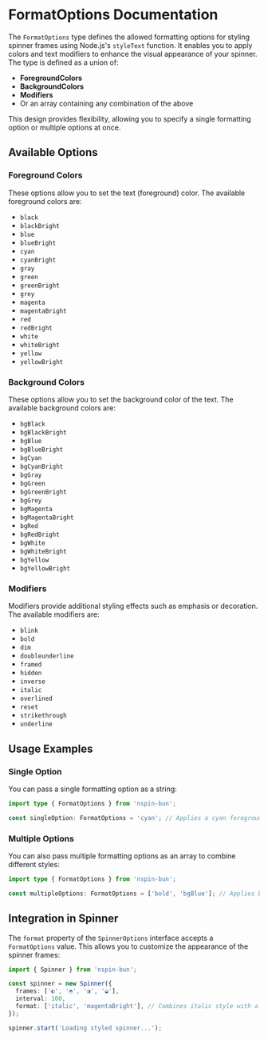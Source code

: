 # FormatOptions Documentation

The `FormatOptions` type defines the allowed formatting options for styling spinner frames using Node.js's `styleText` function. It enables you to apply colors and text modifiers to enhance the visual appearance of your spinner. The type is defined as a union of:

- **ForegroundColors**
- **BackgroundColors**
- **Modifiers**
- Or an array containing any combination of the above

This design provides flexibility, allowing you to specify a single formatting option or multiple options at once.

## Available Options

### Foreground Colors

These options allow you to set the text (foreground) color. The available foreground colors are:

- `black`
- `blackBright`
- `blue`
- `blueBright`
- `cyan`
- `cyanBright`
- `gray`
- `green`
- `greenBright`
- `grey`
- `magenta`
- `magentaBright`
- `red`
- `redBright`
- `white`
- `whiteBright`
- `yellow`
- `yellowBright`

### Background Colors

These options allow you to set the background color of the text. The available background colors are:

- `bgBlack`
- `bgBlackBright`
- `bgBlue`
- `bgBlueBright`
- `bgCyan`
- `bgCyanBright`
- `bgGray`
- `bgGreen`
- `bgGreenBright`
- `bgGrey`
- `bgMagenta`
- `bgMagentaBright`
- `bgRed`
- `bgRedBright`
- `bgWhite`
- `bgWhiteBright`
- `bgYellow`
- `bgYellowBright`

### Modifiers

Modifiers provide additional styling effects such as emphasis or decoration. The available modifiers are:

- `blink`
- `bold`
- `dim`
- `doubleunderline`
- `framed`
- `hidden`
- `inverse`
- `italic`
- `overlined`
- `reset`
- `strikethrough`
- `underline`

## Usage Examples

### Single Option

You can pass a single formatting option as a string:

```typescript
import type { FormatOptions } from 'nspin-bun';

const singleOption: FormatOptions = 'cyan'; // Applies a cyan foreground color.
```

### Multiple Options

You can also pass multiple formatting options as an array to combine different styles:

```typescript
import type { FormatOptions } from 'nspin-bun';

const multipleOptions: FormatOptions = ['bold', 'bgBlue']; // Applies bold text with a blue background.
```

## Integration in Spinner

The `format` property of the `SpinnerOptions` interface accepts a `FormatOptions` value. This allows you to customize the appearance of the spinner frames:

```typescript
import { Spinner } from 'nspin-bun';

const spinner = new Spinner({
  frames: ['◐', '◓', '◑', '◒'],
  interval: 100,
  format: ['italic', 'magentaBright'], // Combines italic style with a bright magenta foreground.
});

spinner.start('Loading styled spinner...');
```
